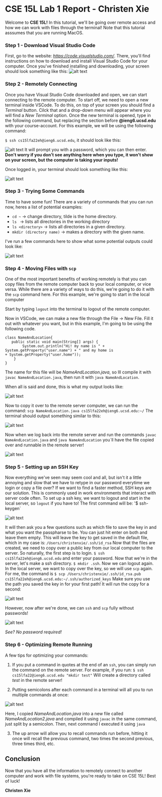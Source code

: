 # CSE 15L Lab 1 Report - Christen Xie  

Welcome to **CSE 15L!** In this tutorial, we'll be going over remote access and how we can work with files through the terminal! Note that this tutorial asssumes that you are running MacOS.

### Step 1 - Download Visual Studio Code
First, go to the website: *https://code.visualstudio.com/*. There, you'll find instructions on how to download and install Visual Studio Code for your computer. Once you've finished installing and downloading, your screen should look something like this:
![alt text](https://github.com/christen03/cse15l-lab-reports/blob/main/lab1images/vscode.png?raw=true)

### Step 2 - Remotely Connecting

Once you have Visual Studio Code downloaded and open, we can start connecting to the remote computer. To start off, we need to open a new terminal inside VSCode. To do this, on top of your screen you should find a *Terminal* button. Cilck that and a drop-down menu will appear where you will find a *New Terminal* option. Once the new terminal is opened, type in the following command, but replacing the section before **@ieng6.ucsd.edu** with your course-account. 
For this example, we will be using the following command:

`$ ssh cs15lfa22eh@ieng6.ucsd.edu`, it should look like this: 

![alt text](https://github.com/christen03/cse15l-lab-reports/blob/main/lab1images/ssh-run.png?raw=true)
It will prompt you with a password, which you can then enter. **Don't worry if you don't see anything here when you type, it won't show on your screen, but the computer is taking your inputs!**

Once logged in, your terminal should look something like this:

![alt text](https://github.com/christen03/cse15l-lab-reports/blob/main/lab1images/remotely-connected.png?raw=true)

### Step 3 - Trying Some Commands

Time to have some fun! There are a variety of commands that you can run now, heres a list of potential examples:

- `cd ~` -> change directory, tilde is the home directory.
- `ls ` -> lists all directories in the working directory
- `ls <directory>` -> lists all directories in a given directory.
- `mkdir (directory name)` -> makes a directory with the given name.

I've run a few commands here to show what some potential outputs could look like: 

![alt text](https://github.com/christen03/cse15l-lab-reports/blob/main/lab1images/trying-some-commands.png?raw=true)

### Step 4 - Moving Files with `scp`

One of the most important benefits of working remotely is that you can copy files from the remote computer back to your local computer, or vice versa. While there are a variety of ways to do this, we're going to do it with the `scp` command here. For this example, we're going to start in the local computer

Start by typing `logout` into the terminal to logout of the remote computer.

Now in VSCode, we can make a new file through the File -> New File. Fill it out with whatever you want, but in this example, I'm going to be using the following code. 

```
class NameAndLocation{
   public static void main(String[] args) {
        System.out.println("Hi! my name is " + System.getProperty("user.name") + " and my home is 
+ System.getProperty("user.home"));
    }
}
```

The name for this file will be *NameAndLocation.java*, so Ill compile it with `javac NameAndLocation.java`, then run it with `java NameAndLocation`.

When all is said and done, this is what my output looks like:

![alt text](https://github.com/christen03/cse15l-lab-reports/blob/main/lab1images/java-running.png?raw=true)

Now to copy it over to the remote server computer, we can run the command:
`scp NameAndLocation.java cs15lfa22eh@ieng6.ucsd.edu:~/`
The terminal should output something similar to this:

![alt text](https://github.com/christen03/cse15l-lab-reports/blob/main/lab1images/scp-copying.png?raw=true)

Now when we log back into the remote server and run the commands `javac NameAndLocation.java` and `java NameAndLocation` you`ll have the file copied over and runnable in the remote server! 

![alt text](https://github.com/christen03/cse15l-lab-reports/blob/main/lab1images/scp-copied.png?raw=true)

### Step 5 - Setting up an SSH Key

Now everything we've seen may seem cool and all, but isn't it a little annoying and slow that we have to retype in our password everytime we login or copy a file over? If we want to find a faster method, SSH keys are our solution. This is commonly used in work environments that interact with server code often. To set up a ssh key, we want to logout and start in the local server, so `logout` if you have to! The first command will be:
'$ ssh-keygen`

![alt text](https://github.com/christen03/cse15l-lab-reports/blob/main/lab1images/ssh-key-generate.png?raw=true)

It will then ask you a few questions such as which file to save the key in and what you want the passpharse to be. You can just hit enter on both and leave them empty. This will leave the key to get saved in the default file, which in my case is:
`/Users/christenxie/.ssh/id_rsa`
Now that the files are created, we need to copy over a public key from our local computer to the server. So naturally, the first step is to login.
`$ ssh cs15lfa22eh@ieng6.ucsd.edu` and enter your password.
Now that we're in the server, let's make a ssh directory.
`$ mkdir .ssh`. Now we can logout again.
In the local server, we want to copy over the key, so we will use `scp` again. For me, the command is 
`$ scp /Users/christenxie/.ssh/id_rsa.pub cs15lfa22eh@ieng6.ucsd.edu:~/.ssh/authorized_keys`
Make sure you use the path you saved the key in for your first path! It will run the copy for a second: 

![alt text](https://github.com/christen03/cse15l-lab-reports/blob/main/lab1images/ssh-key-login.png?raw=true)

However, now after we're done, we can `ssh` and `scp` fully without passwords!

![alt text](https://github.com/christen03/cse15l-lab-reports/blob/main/lab1images/ssh-key-loggedin.png?raw=true)

*See? No password required!*

### Step 6 - Optimizing Remote Running

A few tips for optimizing your commands:
1. If you put a command in quotes at the end of an `ssh`, you can simply run the command on the remote server. For example, if you run:
`$ ssh cs15lfa22@ieng6.ucsd.edu "mkdir test"`
Will create a directory called *test* in the remote server!

2. Putting semicolons after each command in a terminal will all you to run multiple commands at once:  

![alt text](https://github.com/christen03/cse15l-lab-reports/blob/main/lab1images/optimize.png?raw=true)

Here, I copied *NameAndLocation.java* into a new file called *NameAndLocation2.java* and compiled it using `javac` in the same command, just split by a semicolon. Then, next command I executed it using `java`

3. The up arrow will allow you to recall commands run before, hitting it once will recall the previous command, two times the second previous, three times third, etc.

## Conclusion

Now that you have all the information to remotely connect to another computer and work with file systems, you're ready to take on CSE 15L! Best of luck!

**Christen Xie**

